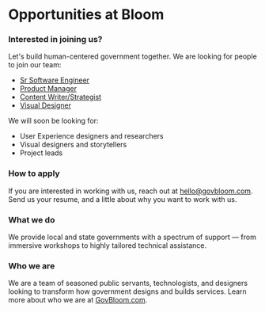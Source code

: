 # Opportunities at Bloom

### Interested in joining us?

Let's build human-centered government together. We are looking for people to join our team:

- [Sr Software Engineer](https://github.com/govbloom/opportunities/blob/master/softwareengineer.md)
- [Product Manager](https://github.com/govbloom/opportunities/blob/master/productmanager.md)
- [Content Writer/Strategist](https://github.com/govbloom/opportunities/blob/master/contentstrategist.md)
- [Visual Designer](https://github.com/govbloom/opportunities/blob/master/visualdesigner.md)

We will soon be looking for:

- User Experience designers and researchers
- Visual designers and storytellers
- Project leads

### How to apply
If you are interested in working with us, reach out at hello@govbloom.com. Send us your resume, and a little about why you want to work with us.

### What we do
We provide local and state governments with a spectrum of support — from immersive workshops to highly tailored technical assistance.

### Who we are
We are a team of seasoned public servants, technologists, and designers looking to transform how government designs and builds services. Learn more about who we are at [GovBloom.com](https://www.govbloom.com/).

